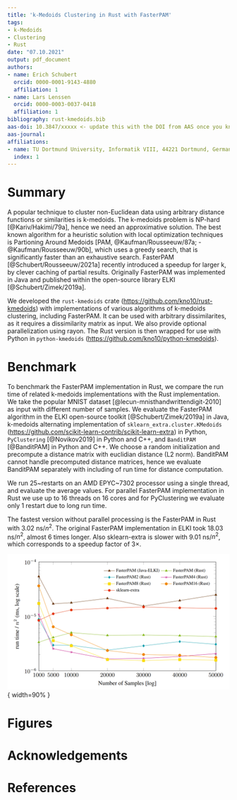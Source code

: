 ```yaml
---
title: 'k-Medoids Clustering in Rust with FasterPAM'
tags:
- k-Medoids
- Clustering
- Rust
date: "07.10.2021"
output: pdf_document
authors:
- name: Erich Schubert
  orcid: 0000-0001-9143-4880
  affiliation: 1
- name: Lars Lenssen
  orcid: 0000-0003-0037-0418
  affiliation: 1
bibliography: rust-kmedoids.bib
aas-doi: 10.3847/xxxxx <- update this with the DOI from AAS once you know it.
aas-journal: 
affiliations:
- name: TU Dortmund University, Informatik VIII, 44221 Dortmund, Germany
  index: 1
---
```


# Summary

A popular technique to cluster non-Euclidean data using arbitrary distance
functions or similarities is k-medoids. The k-medoids problem is NP-hard [@Kariv/Hakimi/79a], hence we need an approximative solution. The best known algorithm for a heuristic
solution with local optimization techniques is Partioning Around Medoids [PAM, @Kaufman/Rousseeuw/87a; -@Kaufman/Rousseeuw/90b], which uses a greedy search, that is significantly faster than an exhaustive search.
FasterPAM [@Schubert/Rousseeuw/2021a] recently introduced a speedup for larger k, by clever caching of partial results. Originally FasterPAM was implemented in Java and published within the open-source library ELKI [@Schubert/Zimek/2019a]. 

We developed the ``rust-kmedoids`` crate (https://github.com/kno10/rust-kmedoids) with implementations of various algorithms of k-medoids clustering, including FasterPAM. It can be used with arbitrary dissimilarites, as it requires a dissimilarity matrix as input. We also provide optional parallelization using rayon. The Rust version is then wrapped for use with Python in ``python-kmedoids`` (https://github.com/kno10/python-kmedoids).

# Benchmark

To benchmark the FasterPAM implementation in Rust, we compare the run time of related k-medoids implementations with the Rust implementation. We take the popular MNIST dataset [@lecun-mnisthandwrittendigit-2010] as input with different number of samples. We evaluate the FasterPAM algorithm in the ELKI open-source toolkit [@Schubert/Zimek/2019a] in Java, k-medoids alternating implementation of ``sklearn_extra.cluster.KMedoids``  (https://github.com/scikit-learn-contrib/scikit-learn-extra) in Python, ``PyClustering`` [@Novikov2019] in Python and C++, and ``BanditPAM`` [@BanditPAM] in Python and C++. We choose a random initialization and precompute a distance matrix with euclidian distance (L2 norm). BanditPAM cannot handle precomputed distance matrices, hence we evaluate BanditPAM separately with including of run time for distance computation.

We run 25~restarts on an AMD EPYC~7302 processor using a single thread, and evaluate the average values. For parallel FasterPAM implementation in Rust we use up to 16 threads on 16 cores and for PyClustering we evaluate only 1 restart due to long run time.

The fastest version without parallel processing is the FasterPAM in Rust with 3.02 ns/$n^2$. The original FasterPAM implementation in ELKI took 18.03 ns/$n^2$, almost 6 times longer. Also sklearn-extra is slower with 9.01 ns/$n^2$, which corresponds to a speedup factor of 3$\times$.

![Results normalized by $n^2$ on MNIST data with $k = 10$.\label{fig:example}](results.png){ width=90% }


# Figures




# Acknowledgements

# References

